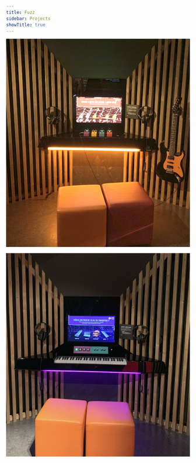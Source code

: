 ```yaml
---
title: Fuzz
sidebar: Projects
showTitle: true
---
```



![img](./fuzz_guitar_1.jpg "img")

![img](./fuzz_synth_1.jpg "img")

